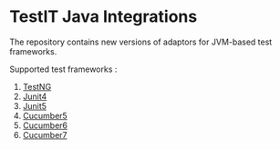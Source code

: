 # TestIT Java Integrations
The repository contains new versions of adaptors for JVM-based test frameworks.

Supported test frameworks :
 1. [TestNG](https://github.com/testit-tms/adapters-java/tree/main/testit-adapter-testng)
 2. [Junit4](https://github.com/testit-tms/adapters-java/tree/main/testit-adapter-junit4)
 3. [Junit5](https://github.com/testit-tms/adapters-java/tree/main/testit-adapter-junit5)
 4. [Cucumber5](https://github.com/testit-tms/adapters-java/tree/main/testit-adapter-cucumber5)
 5. [Cucumber6](https://github.com/testit-tms/adapters-java/tree/main/testit-adapter-cucumber6)
 6. [Cucumber7](https://github.com/testit-tms/adapters-java/tree/main/testit-adapter-cucumber7)

